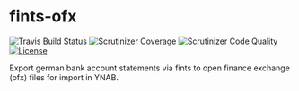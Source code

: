 # fints-ofx

[![Travis Build Status](https://img.shields.io/travis/danielpieper/fints-ofx.svg?branch=master&style=flat-square)](https://travis-ci.org/danielpieper/fints-ofx?branch=master)
[![Scrutinizer Coverage](https://img.shields.io/scrutinizer/coverage/g/danielpieper/fints-ofx.svg?branch=master&style=flat-square)](https://scrutinizer-ci.com/g/danielpieper/fints-ofx/?branch=master)
[![Scrutinizer Code Quality](https://img.shields.io/scrutinizer/g/danielpieper/fints-ofx.svg?branch=master&style=flat-square)](https://scrutinizer-ci.com/g/danielpieper/fints-ofx/?branch=master)
[![License](https://img.shields.io/badge/license-MIT-red.svg?style=flat-square)](LICENSE)

Export german bank account statements via fints to open finance exchange (ofx) files for import in YNAB.

